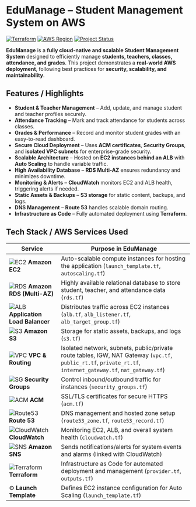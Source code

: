 # EduManage – Student Management System on AWS

[![Terraform](https://img.shields.io/badge/Terraform-v1.5.7-blue)](https://www.terraform.io/)
[![AWS Region](https://img.shields.io/badge/AWS-Asia%20Pacific%20(Mumbai)-orange)](https://aws.amazon.com/)
[![Project Status](https://img.shields.io/badge/Status-Completed-brightgreen)]()

**EduManage** is a **fully cloud-native and scalable Student Management System** designed to efficiently manage **students, teachers, classes, attendance, and grades**. This project demonstrates a **real-world AWS deployment**, following best practices for **security, scalability, and maintainability**.
## Features / Highlights


- **Student & Teacher Management** – Add, update, and manage student and teacher profiles securely.
- **Attendance Tracking** – Mark and track attendance for students across classes.
- **Grades & Performance** – Record and monitor student grades with an easy-to-read dashboard.
- **Secure Cloud Deployment** – Uses **ACM certificates**, **Security Groups**, and **isolated VPC subnets** for enterprise-grade security.
- **Scalable Architecture** – Hosted on **EC2 instances behind an ALB** with **Auto Scaling** to handle variable traffic.
- **High Availability Database** – **RDS Multi-AZ** ensures redundancy and minimizes downtime.
- **Monitoring & Alerts** – **CloudWatch** monitors EC2 and ALB health, triggering alerts if needed.
- **Static Assets & Backups** – **S3 storage** for static content, backups, and logs.
- **DNS Management** – **Route 53** handles scalable domain routing.
- **Infrastructure as Code** – Fully automated deployment using **Terraform**.


## Tech Stack / AWS Services Used

| Service | Purpose in EduManage |
|---------|--------------------|
| ![EC2](https://img.shields.io/badge/EC2-%F0%9F%96%A5-blue) **Amazon EC2** | Auto-scalable compute instances for hosting the application (`launch_template.tf`, `autoscaling.tf`) |
| ![RDS](https://img.shields.io/badge/RDS-%F0%9F%97%84-orange) **Amazon RDS (Multi-AZ)** | Highly available relational database to store student, teacher, and attendance data (`rds.tf`) |
| ![ALB](https://img.shields.io/badge/ALB-%E2%9A%96%EF%B8%8F-yellow) **Application Load Balancer** | Distributes traffic across EC2 instances (`alb.tf`, `alb_listener.tf`, `alb_target_group.tf`) |
| ![S3](https://img.shields.io/badge/S3-%E2%98%81%EF%B8%8F-lightblue) **Amazon S3** | Storage for static assets, backups, and logs (`s3.tf`) |
| ![VPC](https://img.shields.io/badge/VPC-%F0%9F%8C%90-green) **VPC & Routing** | Isolated network, subnets, public/private route tables, IGW, NAT Gateway (`vpc.tf`, `public_rt.tf`, `private_rt.tf`, `internet_gateway.tf`, `nat_gateway.tf`) |
| ![SG](https://img.shields.io/badge/Security%20Groups-%F0%9F%94%90-red) **Security Groups** | Control inbound/outbound traffic for instances (`security_groups.tf`) |
| ![ACM](https://img.shields.io/badge/ACM-%F0%9F%94%91-purple) **ACM** | SSL/TLS certificates for secure HTTPS (`acm.tf`) |
| ![Route53](https://img.shields.io/badge/Route53-%F0%9F%8C%8D-blueviolet) **Route 53** | DNS management and hosted zone setup (`route53_zone.tf`, `route53_record.tf`) |
| ![CloudWatch](https://img.shields.io/badge/CloudWatch-%F0%9F%93%8A-lightgrey) **CloudWatch** | Monitoring EC2, ALB, and overall system health (`cloudwatch.tf`) |
| ![SNS](https://img.shields.io/badge/SNS-%F0%9F%93%A3-pink) **Amazon SNS** | Sends notifications/alerts for system events and alarms (linked with CloudWatch) |
| ![Terraform](https://img.shields.io/badge/Terraform-%E2%9A%99%EF%B8%8F-blue) **Terraform** | Infrastructure as Code for automated deployment and management (`provider.tf`, `outputs.tf`) |
| ⚙️ **Launch Template** | Defines EC2 instance configuration for Auto Scaling (`launch_template.tf`) |


